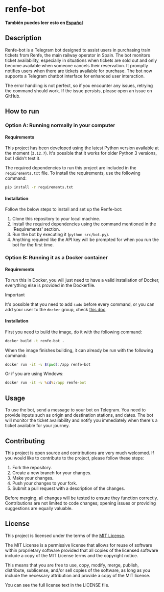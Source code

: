 # renfe-bot

**También puedes leer esto en [Español](./docs/README_ES.md)**

## Description

Renfe-bot is a Telegram bot designed to assist users in purchasing train tickets
from Renfe, the main railway operator in Spain. The bot monitors ticket
availability, especially in situations when tickets are sold out and only become
available when someone cancels their reservation. It promptly notifies users
when there are tickets available for purchase. The bot now supports a Telegram
chatbot interface for enhanced user interaction.

The error handling is not perfect, so if you encounter any issues, retrying the
command should work. If the issue persists, please open an issue on GitHub.

## How to run

### Option A: Running normally in your computer

#### Requirements

This project has been developed using the latest Python version available at the moment
(`3.12.7`). It's possible that it works for older Python 3 versions, but I didn't test it.

The required dependencies to run this project are included in the
`requirements.txt` file. To install the requirements, use the following command:

```bash
pip install -r requirements.txt
```

#### Installation

Follow the below steps to install and set up the Renfe-bot:

1. Clone this repository to your local machine.
2. Install the required dependencies using the command mentioned in the
   'Requirements' section.
3. Run the bot by executing it (`python src/bot.py`).
4. Anything required like the API key will be prompted for when you run the bot
   for the first time.

### Option B: Running it as a Docker container 

#### Requirements

To run this in Docker, you will just need to have a valid installation of Docker,
everything else is provided in the Dockerfile.

> [!IMPORTANT]
> It's possible that you need to add `sudo` before every command,
> or you can add your user to the `docker` group, check [this
> doc](https://docs.docker.com/engine/install/linux-postinstall/).

#### Installation

First you need to build the image, do it with the following command:

```bash
docker build -t renfe-bot .
```

When the image finishes building, it can already be run with the following command:

```bash
docker run -it -v $(pwd):/app renfe-bot
```

Or if you are using Windows:

```bat
docker run -it -v %cd%:/app renfe-bot
```

## Usage

To use the bot, send a message to your bot on Telegram. You need to provide
inputs such as origin and destination stations, and dates. The bot will monitor
the ticket availability and notify you immediately when there's a ticket
available for your journey.

## Contributing

This project is open source and contributions are very much welcomed. If you
would like to contribute to the project, please follow these steps:

1. Fork the repository.
2. Create a new branch for your changes.
3. Make your changes.
4. Push your changes to your fork.
5. Submit a pull request with a description of the changes.

Before merging, all changes will be tested to ensure they function correctly.
Contributions are not limited to code changes; opening issues or providing
suggestions are equally valuable.

## License

This project is licensed under the terms of the [MIT
License](https://opensource.org/license/mit/).

The MIT License is a permissive license that allows for reuse of software within
proprietary software provided that all copies of the licensed software include a
copy of the MIT License terms and the copyright notice.

This means that you are free to use, copy, modify, merge, publish, distribute,
sublicense, and/or sell copies of the software, as long as you include the
necessary attribution and provide a copy of the MIT license.

You can see the full license text in the LICENSE file.
